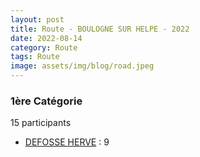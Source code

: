 ```yaml
---
layout: post
title: Route - BOULOGNE SUR HELPE - 2022
date: 2022-08-14
category: Route
tags: Route
image: assets/img/blog/road.jpeg
---
```


### 1ère Catégorie
15 participants
- [DEFOSSE HERVE](https://teamspecializedlille.github.io/works/defosseherve) : 9
